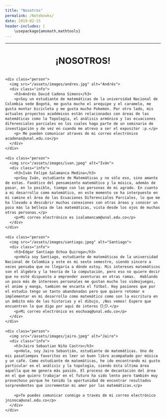 ```yaml
---
title: "Nosotros"
permalink: /Notebooks/
date: 2019-02-15
header-includes: |
    \usepackage{amsmath,mathtools}
---
```


<script
  src="https://cdn.mathjax.org/mathjax/latest/MathJax.js?config=TeX-AMS-MML_HTMLorMML"
  type="text/javascript">
</script>

<hr>
<center> <h1>¡NOSOTROS!</h1> </center>

<style>

    .container {
      max-width: 800px;
      margin: 20px auto;
      overflow: hidden;
    }

    .person {
      display: flex;
      margin-bottom: 20px;
      justify-content: space-between;
      align-items: center;
      flex-wrap: wrap;
    }

    .person img {
      max-width: 200px;
      max-height: 200px;
      border-radius: 50%;
      margin-right: 20px;
      margin-left: 20px;
    }

    .person .info {
      flex: 1;
      text-align: left;
    }

    .person:nth-child(even) {
      flex-direction: row-reverse;
    }

    h2 {
      text-align: center;
      color: #333;
    }
  </style>


  <div class="container">

    <div class="person">
      <img src="/assets/images/andres.jpg" alt="Andrés">
      <div class="info">
        <h3>Andrés David Cadena Simons</h3>
        <p>Soy un estudiante de matemáticas de la universidad Nacional de Colombia sede Bogotá, me gusta mucho el arequipe y el caramelo, me gusta montar bicicleta y me gusta mucho Pokemón. Por otro lado, mis actuales proyectos académicos están relacionados con áreas de las matemáticas como la Topología, el análisis armónico y las ecuaciones diferenciales parciales en los cuales hago parte de un seminario de investigación y de vez en cuando me atrevo a ser el expositor :p.</p>
        <p> Me pueden comunicar atraves de mi correo electrónico acadenas@unal.edu.co</p>
      </div>
    </div>

    <div class="person">
      <img src="/assets/images/ivan.jpeg" alt="Iván">
      <div class="info">
        <h3>Iván Felipe Salamanca Medina</h3>
        <p>Soy Iván, estudiante de Matemáticas y no sólo eso, sino amante de estas. Fanático del pensamiento matemático y la música, además de pasar, en lo posible, tiempo con las personas de mi agrado. En cuanto a mi desarrollo como matemático, en este momento se ha interpuesto en mi camino el área de las Ecuaciones Diferenciales Parciales, lo que me ha llevado a descubrir muchas conexiones con otras áreas y conocer un poco más la belleza de las matemáticas, vista desde los ojos de muchas otras personas.</p>
        <p>Mi correo electrónico es isalamancam@unal.edu.co</p>
      </div>
    </div>

    <div class="person">
      <img src="/assets/images/santiago.jpeg" alt="Santiago">
      <div class="info">
        <h3>Edgar Santiago Ochoa Quiroga</h3>
        <p>Hola soy Santiago, estudiante de matemáticas de la universidad Nacional de Colombia y este es mi sexto semestre, siendo sincero a veces pensaba que no llegaría a dónde estoy. Mis intereses matemáticos son el álgebra y la teoría de la computación, pero eso no quiere decir que no esté dispuesto a emprender aventuras en otras ramas.  Hablando un poco más de intereses personales me gustan mucho los videojuegos, el anime y manga, también me encanta el fútbol. Hay pasiones que por el estudio tengo un tanto abandonadas pero que quiero retomar e implementar en mi desarrollo como matemático como son la escritura en un ámbito más de las historias y el dibujo, ¡Nos vemos! Espero que encuentren lo que digo por aquí de interes ᗜˬᗜ.</p>
        <p>Mi correo electrónico es eochoaq@unal.edu.co</p>
      </div>
    </div>

    <div class="person">
      <img src="/assets/images/jairo.jpeg" alt="Jairo">
      <div class="info">
        <h3>Jairo Sebastian Niño Castro</h3>
        <p>Hola, soy Jairo Sebastián, estudiante de matemáticas. Uno de mis pasatiempos favoritos es leer un buen libro acompañado por música y un café. Como estudiante de matemáticas, he ido encontrando mi gusto particular en el análisis y la topologia, siendo ésta última área aquella que me genera más pasión. El proceso de decantación del área en el que quiero trabajar en el futuro ha sido lento pero también muy provechoso porque he tenido la oportunidad de encontrar resultados sorprendentes que incrementan mi amor por las matemáticas.</p>

        <p>Te puedes comunicar conmigo a través de mi correo electrónico jninoca@unal.edu.co</p>
      </div>
    </div>
  </div>
